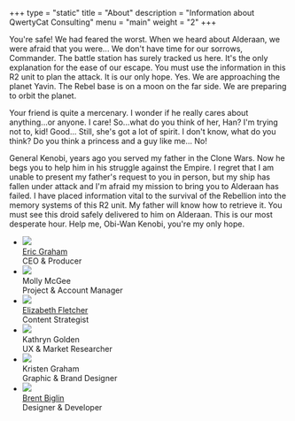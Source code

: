 +++
type = "static"
title = "About"
description = "Information about QwertyCat Consulting"
menu = "main"
weight = "2"
+++

You're safe! We had feared the worst. When we heard about Alderaan, we were afraid that you were... We don't have time for our sorrows, Commander. The battle station has surely tracked us here. It's the only explanation for the ease of our escape. You must use the information in this R2 unit to plan the attack. It is our only hope. Yes. We are approaching the planet Yavin. The Rebel base is on a moon on the far side. We are preparing to orbit the planet.

Your friend is quite a mercenary. I wonder if he really cares about anything...or anyone. I care! So...what do you think of her, Han? I'm trying not to, kid! Good... Still, she's got a lot of spirit. I don't know, what do you think? Do you think a princess and a guy like me... No!

General Kenobi, years ago you served my father in the Clone Wars. Now he begs you to help him in his struggle against the Empire. I regret that I am unable to present my father's request to you in person, but my ship has fallen under attack and I'm afraid my mission to bring you to Alderaan has failed. I have placed information vital to the survival of the Rebellion into the memory systems of this R2 unit. My father will know how to retrieve it. You must see this droid safely delivered to him on Alderaan. This is our most desperate hour. Help me, Obi-Wan Kenobi, you're my only hope.
<ul>
  <li><img src="http://brentbiglin.github.io/public/images/eric.svg"><br>
    <a href="http://erictgraham.com">Eric Graham</a><br>
    CEO & Producer</li>
    <li><img src="https://icon.now.sh/tag_faces/64/54AC58"><br>Molly McGee<br>
    Project & Account Manager</li>
    <li><img src="https://icon.now.sh/tag_faces/64/54AC58"><br><a href="http://sites.utexas.edu/elizabethreadsandwrites/">Elizabeth Fletcher</a><br>
    Content Strategist</li>
    <li><img src="https://icon.now.sh/tag_faces/64/54AC58"><br>Kathryn Golden<br>
    UX & Market Researcher</li>
    <li><img src="https://icon.now.sh/tag_faces/64/54AC58"><br>Kristen Graham<br>
    Graphic & Brand Designer</li>
    <li><img src="https://icon.now.sh/tag_faces/64/54AC58"><br><a href="http://biglin.io">Brent Biglin</a><br>
    Designer & Developer</li>
</ul>

